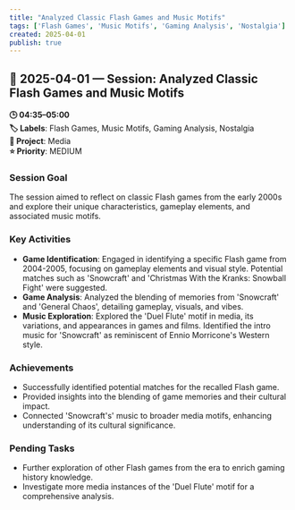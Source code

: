 ```yaml
---
title: "Analyzed Classic Flash Games and Music Motifs"
tags: ['Flash Games', 'Music Motifs', 'Gaming Analysis', 'Nostalgia']
created: 2025-04-01
publish: true
---
```


## 📅 2025-04-01 — Session: Analyzed Classic Flash Games and Music Motifs

**🕒 04:35–05:00**  
**🏷️ Labels**: Flash Games, Music Motifs, Gaming Analysis, Nostalgia  
**📂 Project**: Media  
**⭐ Priority**: MEDIUM  


### Session Goal
The session aimed to reflect on classic Flash games from the early 2000s and explore their unique characteristics, gameplay elements, and associated music motifs.

### Key Activities
- **Game Identification**: Engaged in identifying a specific Flash game from 2004-2005, focusing on gameplay elements and visual style. Potential matches such as 'Snowcraft' and 'Christmas With the Kranks: Snowball Fight' were suggested.
- **Game Analysis**: Analyzed the blending of memories from 'Snowcraft' and 'General Chaos', detailing gameplay, visuals, and vibes.
- **Music Exploration**: Explored the 'Duel Flute' motif in media, its variations, and appearances in games and films. Identified the intro music for 'Snowcraft' as reminiscent of Ennio Morricone's Western style.

### Achievements
- Successfully identified potential matches for the recalled Flash game.
- Provided insights into the blending of game memories and their cultural impact.
- Connected 'Snowcraft's' music to broader media motifs, enhancing understanding of its cultural significance.

### Pending Tasks
- Further exploration of other Flash games from the era to enrich gaming history knowledge.
- Investigate more media instances of the 'Duel Flute' motif for a comprehensive analysis.
